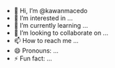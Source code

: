 - 👋 Hi, I’m @kawanmacedo
- 👀 I’m interested in ...
- 🌱 I’m currently learning ...
- 💞️ I’m looking to collaborate on ...
- 📫 How to reach me ...
- 😄 Pronouns: ...
- ⚡ Fun fact: ...

<!---
kawanmacedo/kawanmacedo is a ✨ special ✨ repository because its `README.md` (this file) appears on your GitHub profile.
You can click the Preview link to take a look at your changes.
--->
